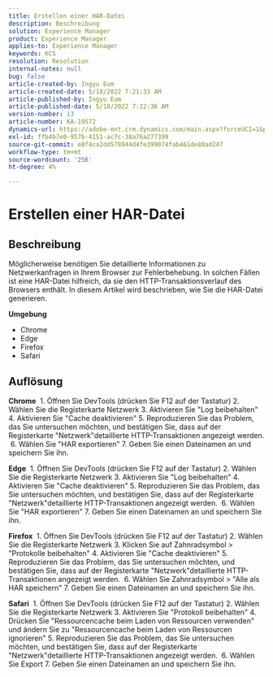 ```yaml
---
title: Erstellen einer HAR-Datei
description: Beschreibung
solution: Experience Manager
product: Experience Manager
applies-to: Experience Manager
keywords: KCS
resolution: Resolution
internal-notes: null
bug: false
article-created-by: Ingyu Eum
article-created-date: 5/18/2022 7:21:33 AM
article-published-by: Ingyu Eum
article-published-date: 5/18/2022 7:22:36 AM
version-number: 13
article-number: KA-19572
dynamics-url: https://adobe-ent.crm.dynamics.com/main.aspx?forceUCI=1&pagetype=entityrecord&etn=knowledgearticle&id=58c9ff20-7bd6-ec11-a7b5-000d3a3ade0f
exl-id: ffb4b7e0-957b-4151-ac7c-38a76a277399
source-git-commit: e8f4ca2dd578944d4fe399074fab461de88ad247
workflow-type: tm+mt
source-wordcount: '256'
ht-degree: 4%

---
```


# Erstellen einer HAR-Datei

## Beschreibung


Möglicherweise benötigen Sie detaillierte Informationen zu Netzwerkanfragen in Ihrem Browser zur Fehlerbehebung. In solchen Fällen ist eine HAR-Datei hilfreich, da sie den HTTP-Transaktionsverlauf des Browsers enthält. In diesem Artikel wird beschrieben, wie Sie die HAR-Datei generieren.

<b>Umgebung</b>
- Chrome
- Edge
- Firefox
- Safari


## Auflösung


<b>Chrome</b>
 1. Öffnen Sie DevTools (drücken Sie F12 auf der Tastatur) 2. Wählen Sie die Registerkarte Netzwerk 3. Aktivieren Sie &quot;Log beibehalten&quot; 4. Aktivieren Sie &quot;Cache deaktivieren&quot; 5. Reproduzieren Sie das Problem, das Sie untersuchen möchten, und bestätigen Sie, dass auf der Registerkarte &quot;Netzwerk&quot;detaillierte HTTP-Transaktionen angezeigt werden.
 6. Wählen Sie &quot;HAR exportieren&quot; 7. Geben Sie einen Dateinamen an und speichern Sie ihn.

<b>Edge</b>
 1. Öffnen Sie DevTools (drücken Sie F12 auf der Tastatur) 2. Wählen Sie die Registerkarte Netzwerk 3. Aktivieren Sie &quot;Log beibehalten&quot; 4. Aktivieren Sie &quot;Cache deaktivieren&quot; 5. Reproduzieren Sie das Problem, das Sie untersuchen möchten, und bestätigen Sie, dass auf der Registerkarte &quot;Netzwerk&quot;detaillierte HTTP-Transaktionen angezeigt werden.
 6. Wählen Sie &quot;HAR exportieren&quot; 7. Geben Sie einen Dateinamen an und speichern Sie ihn.

<b>Firefox</b>
 1. Öffnen Sie DevTools (drücken Sie F12 auf der Tastatur) 2. Wählen Sie die Registerkarte Netzwerk 3. Klicken Sie auf Zahnradsymbol > &quot;Protokolle beibehalten&quot; 4. Aktivieren Sie &quot;Cache deaktivieren&quot; 5. Reproduzieren Sie das Problem, das Sie untersuchen möchten, und bestätigen Sie, dass auf der Registerkarte &quot;Netzwerk&quot;detaillierte HTTP-Transaktionen angezeigt werden.
 6. Wählen Sie Zahnradsymbol > &quot;Alle als HAR speichern&quot; 7. Geben Sie einen Dateinamen an und speichern Sie ihn.

<b>Safari</b>
 1. Öffnen Sie DevTools (drücken Sie F12 auf der Tastatur) 2. Wählen Sie die Registerkarte Netzwerk 3. Aktivieren Sie &quot;Protokoll beibehalten&quot; 4. Drücken Sie &quot;Ressourcencache beim Laden von Ressourcen verwenden&quot; und ändern Sie zu &quot;Ressourcencache beim Laden von Ressourcen ignorieren&quot; 5. Reproduzieren Sie das Problem, das Sie untersuchen möchten, und bestätigen Sie, dass auf der Registerkarte &quot;Netzwerk&quot;detaillierte HTTP-Transaktionen angezeigt werden.
 6. Wählen Sie Export 7. Geben Sie einen Dateinamen an und speichern Sie ihn.
